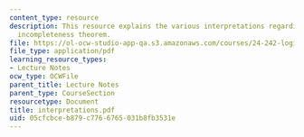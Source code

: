 ```yaml
---
content_type: resource
description: This resource explains the various interpretations regarding the first
  incompleteness theorem.
file: https://ol-ocw-studio-app-qa.s3.amazonaws.com/courses/24-242-logic-ii-spring-2004/05cfcbceb879c7766765031b8fb3531e_interpretations.pdf
file_type: application/pdf
learning_resource_types:
- Lecture Notes
ocw_type: OCWFile
parent_title: Lecture Notes
parent_type: CourseSection
resourcetype: Document
title: interpretations.pdf
uid: 05cfcbce-b879-c776-6765-031b8fb3531e
---
```

